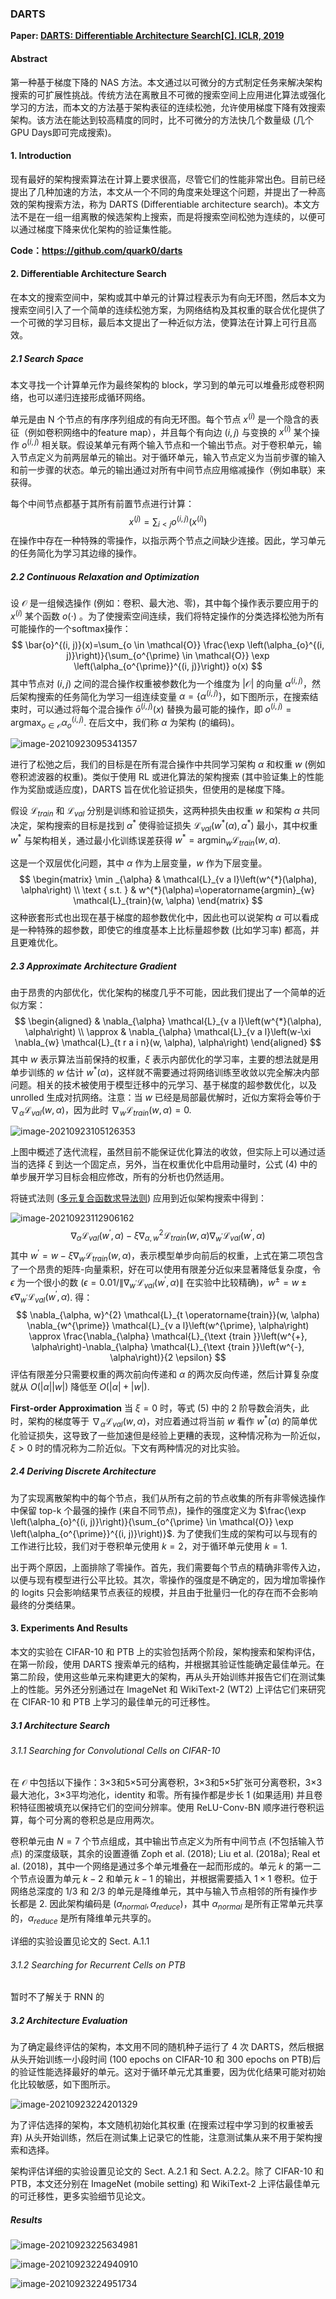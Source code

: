 ### DARTS

**Paper: [DARTS: Differentiable Architecture Search[C]. ICLR, 2019](https://arxiv.org/abs/1806.09055)**

#### Abstract

第一种基于梯度下降的 NAS 方法。本文通过以可微分的方式制定任务来解决架构搜索的可扩展性挑战。传统方法在离散且不可微的搜索空间上应用进化算法或强化学习的方法，而本文的方法基于架构表征的连续松弛，允许使用梯度下降有效搜索架构。该方法在能达到较高精度的同时，比不可微分的方法快几个数量级 (几个GPU Days即可完成搜索)。

#### 1.  Introduction

现有最好的架构搜索算法在计算上要求很高，尽管它们的性能非常出色。目前已经提出了几种加速的方法，本文从一个不同的角度来处理这个问题，并提出了一种高效的架构搜索方法，称为 DARTS (Differentiable architecture search)。本文方法不是在一组一组离散的候选架构上搜索，而是将搜索空间松弛为连续的，以便可以通过梯度下降来优化架构的验证集性能。

**Code：<https://github.com/quark0/darts>**

#### 2.  Differentiable Architecture Search

在本文的搜索空间中，架构或其中单元的计算过程表示为有向无环图，然后本文为搜索空间引入了一个简单的连续松弛方案，为网络结构及其权重的联合优化提供了一个可微的学习目标，最后本文提出了一种近似方法，使算法在计算上可行且高效。

##### 2.1  **Search Space**

本文寻找一个计算单元作为最终架构的 block，学习到的单元可以堆叠形成卷积网络，也可以递归连接形成循环网络。

单元是由 N 个节点的有序序列组成的有向无环图。每个节点 $x^{(i)}$ 是一个隐含的表征（例如卷积网络中的feature map），并且每个有向边 $(i, j)$ 与变换的 $x^{(i)}$ 某个操作 $o^{(i, j)}$ 相关联。假设某单元有两个输入节点和一个输出节点。对于卷积单元，输入节点定义为前两层单元的输出。对于循环单元，输入节点定义为当前步骤的输入和前一步骤的状态。单元的输出通过对所有中间节点应用缩减操作（例如串联）来获得。

每个中间节点都基于其所有前置节点进行计算：
$$
x^{(j)}=\sum_{i<j} o^{(i, j)}\left(x^{(i)}\right)
$$
在操作中存在一种特殊的零操作，以指示两个节点之间缺少连接。因此，学习单元的任务简化为学习其边缘的操作。

##### 2.2 Continuous Relaxation and Optimization

设 $\mathcal{O}$ 是一组候选操作 (例如：卷积、最大池、零)，其中每个操作表示要应用于的 $x^{(i)}$ 某个函数 $o(\cdot)$ 。为了使搜索空间连续，我们将特定操作的分类选择松弛为所有可能操作的一个softmax操作：
$$
\bar{o}^{(i, j)}(x)=\sum_{o \in \mathcal{O}} \frac{\exp \left(\alpha_{o}^{(i, j)}\right)}{\sum_{o^{\prime} \in \mathcal{O}} \exp \left(\alpha_{o^{\prime}}^{(i, j)}\right)} o(x)
$$
其中节点对 $(i, j)$ 之间的混合操作权重被参数化为一个维度为 $|\mathcal{O}|$ 的向量 $\alpha^{(i,j)}$，然后架构搜索的任务简化为学习一组连续变量 $\alpha = \{\alpha^{(i,j)}\}$，如下图所示，在搜索结束时，可以通过将每个混合操作 $\bar{o}^{(i, j)}(x)$ 替换为最可能的操作，即 $o^{(i, j)}=\operatorname{argmax}_{o \in \mathcal{O}} \alpha_{o}^{(i, j)}$. 在后文中，我们称 $\alpha$ 为架构 (的编码)。

![image-20210923095341357](../_image/image-20210923095341357.png)

进行了松弛之后，我们的目标是在所有混合操作中共同学习架构 $\alpha$ 和权重 $w$ (例如卷积滤波器的权重)。类似于使用 RL 或进化算法的架构搜索 (其中验证集上的性能作为奖励或适应度)，DARTS 旨在优化验证损失，但使用的是梯度下降。

假设 $\mathcal{L}_{train}$ 和 $\mathcal{L}_{val}$ 分别是训练和验证损失，这两种损失由权重 $w$ 和架构 $\alpha$ 共同决定，架构搜索的目标是找到 $\alpha^*$ 使得验证损失 $\mathcal{L}_{v a l}(w^{*}(\alpha), \alpha^*)$ 最小，其中权重 $w^*$ 与架构相关，通过最小化训练误差获得 $w^{*}=\operatorname{argmin}_{w} \mathcal{L}_{train}(w, \alpha)$.

这是一个双层优化问题，其中 $\alpha$ 作为上层变量，$w$ 作为下层变量。
$$
\begin{matrix}
\min _{\alpha} & \mathcal{L}_{v a l}\left(w^{*}(\alpha), \alpha\right) \\
\text { s.t. } & w^{*}(\alpha)=\operatorname{argmin}_{w} \mathcal{L}_{train}(w, \alpha)
\end{matrix}
$$
这种嵌套形式也出现在基于梯度的超参数优化中，因此也可以说架构 $\alpha$ 可以看成是一种特殊的超参数，即使它的维度基本上比标量超参数 (比如学习率) 都高，并且更难优化。

##### 2.3 Approximate Architecture Gradient

由于昂贵的内部优化，优化架构的梯度几乎不可能，因此我们提出了一个简单的近似方案：
$$
\begin{aligned}
& \nabla_{\alpha} \mathcal{L}_{v a l}\left(w^{*}(\alpha), \alpha\right) \\
\approx & \nabla_{\alpha} \mathcal{L}_{v a l}\left(w-\xi \nabla_{w} \mathcal{L}_{t r a i n}(w, \alpha), \alpha\right)
\end{aligned}
$$
其中 $w$ 表示算法当前保持的权重，$\xi$ 表示内部优化的学习率，主要的想法就是用单步训练的 $w$ 估计 $w^{*}(\alpha)$，这样就不需要通过将网络训练至收敛以完全解决内部问题。相关的技术被使用于模型迁移中的元学习、基于梯度的超参数优化，以及 unrolled 生成对抗网络。注意：当 $w$ 已经是局部最优解时，近似方案将会等价于 $\nabla_{\alpha} \mathcal{L}_{v a l}(w,\alpha)$，因为此时 $\nabla_{w} \mathcal{L}_{t r a i n}(w, \alpha)=0$.

![image-20210923105126353](../_image/image-20210923105126353.png)

上图中概述了迭代流程，虽然目前不能保证优化算法的收敛，但实际上可以通过适当的选择 $\xi$ 到达一个固定点，另外，当在权重优化中启用动量时，公式 (4) 中的单步展开学习目标会相应修改，所有的分析也仍然适用。

将链式法则 ([多元复合函数求导法则](https://zh.wikipedia.org/wiki/%E9%93%BE%E5%BC%8F%E6%B3%95%E5%88%99)) 应用到近似架构搜索中得到：

![image-20210923112906162](../_image/image-20210923112906162.png)
$$
\nabla_{\alpha} \mathcal{L}_{v a l}\left(w^{\prime}, \alpha\right)-\xi \nabla_{\alpha, w}^{2} \mathcal{L}_{t r a i n}(w, \alpha) \nabla_{w^{\prime}} \mathcal{L}_{v a l}\left(w^{\prime}, \alpha\right)
$$
其中 $w^{\prime}=w-\xi\nabla_{w} \mathcal{L}_{train}(w, \alpha)$，表示模型单步向前后的权重，上式在第二项包含了一个昂贵的矩阵-向量乘积，好在可以使用有限差分近似来显著降低复杂度，令 $\epsilon$ 为一个很小的数 ($\epsilon = 0.01/\| \nabla_{w^{\prime}} \mathcal{L}_{v a l}\left(w^{\prime}, \alpha\right) \|$ 在实验中比较精确)，$w^{\pm} = w \pm \epsilon \nabla_{w^\prime} \mathcal{L}_{val}(w^\prime,\alpha)$. 得：
$$
\nabla_{\alpha, w}^{2} \mathcal{L}_{t \operatorname{train}}(w, \alpha) \nabla_{w^{\prime}} \mathcal{L}_{v a l}\left(w^{\prime}, \alpha\right) \approx \frac{\nabla_{\alpha} \mathcal{L}_{\text {train }}\left(w^{+}, \alpha\right)-\nabla_{\alpha} \mathcal{L}_{\text {train }}\left(w^{-}, \alpha\right)}{2 \epsilon}
$$
评估有限差分只需要权重的两次前向传递和 $\alpha$ 的两次反向传递，然后计算复杂度就从 $O(|\alpha||w|)$ 降低至 $O(|\alpha|+|w|)$.

**First-order Approximation**    当 $\xi=0$ 时，等式 (5) 中的 2 阶导数会消失，此时，架构的梯度等于 $\nabla_{\alpha} \mathcal{L}_{val}(w, \alpha)$，对应着通过将当前 $w$ 看作 $w^*(\alpha)$ 的简单优化验证损失，这导致了一些加速但是经验上更糟的表现，这种情况称为一阶近似， $\xi > 0$ 时的情况称为二阶近似。下文有两种情况的对比实验。

##### 2.4 Deriving Discrete Architecture

为了实现离散架构中的每个节点，我们从所有之前的节点收集的所有非零候选操作中保留 top-k 个最强的操作 (来自不同节点)，操作的强度定义为 $\frac{\exp \left(\alpha_{o}^{(i, j)}\right)}{\sum_{o^{\prime} \in \mathcal{O}} \exp \left(\alpha_{o^{\prime}}^{(i, j)}\right)}$. 为了使我们生成的架构可以与现有的工作进行比较，我们对于卷积单元使用 $k=2$，对于循环单元使用 $k=1$.

出于两个原因，上面排除了零操作。首先，我们需要每个节点的精确非零传入边，以便与现有模型进行公平比较。其次，零操作的强度是不确定的，因为增加零操作的 logits 只会影响结果节点表征的规模，并且由于批量归一化的存在而不会影响最终的分类结果。

#### 3.  Experiments And Results

本文的实验在 CIFAR-10 和 PTB 上的实验包括两个阶段，架构搜索和架构评估，在第一阶段，使用 DARTS 搜索单元的结构，并根据其验证性能确定最佳单元。在第二阶段，使用这些单元来构建更大的架构，再从头开始训练并报告它们在测试集上的性能。另外还分别通过在 ImageNet 和 WikiText-2 (WT2) 上评估它们来研究在 CIFAR-10 和 PTB 上学习的最佳单元的可迁移性。

##### 3.1  Architecture Search

###### 3.1.1  Searching for Convolutional Cells on CIFAR-10

在 $\mathcal{O}$ 中包括以下操作：3×3和5×5可分离卷积，3×3和5×5扩张可分离卷积，3×3最大池化，3×3平均池化，identity 和零。所有操作都是步长 1 (如果适用) 并且卷积特征图被填充以保持它们的空间分辨率。使用 ReLU-Conv-BN 顺序进行卷积运算，每个可分离的卷积总是应用两次。

卷积单元由 $N=7$ 个节点组成，其中输出节点定义为所有中间节点 (不包括输入节点) 的深度级联，其余的设置遵循 Zoph et al. (2018); Liu et al. (2018a); Real et al. (2018)，其中一个网络是通过多个单元堆叠在一起而形成的。单元 $k$ 的第一二个节点设置为单元 $k-2$ 和单元 $k-1$ 的输出，并根据需要插入 $1 \times 1$ 卷积。位于网络总深度的 1/3 和 2/3 的单元是降维单元，其中与输入节点相邻的所有操作步长都是 2. 因此架构编码是 $(\alpha_{normal}, \alpha_{reduce})$，其中 $\alpha_{normal}$ 是所有正常单元共享的，$\alpha_{reduce}$ 是所有降维单元共享的。

详细的实验设置见论文的 Sect. A.1.1

###### 3.1.2  Searching for Recurrent Cells on PTB

暂时不了解关于 RNN 的

##### 3.2 Architecture Evaluation

为了确定最终评估的架构，本文用不同的随机种子运行了 4 次 DARTS，然后根据从头开始训练一小段时间 (100 epochs on CIFAR-10 和 300 epochs on PTB)后的验证性能选择最好的单元。这对于循环单元尤其重要，因为优化结果可能对初始化比较敏感，如下图所示。

![image-20210923224201329](../_image/image-20210923224201329.png)

为了评估选择的架构，本文随机初始化其权重 (在搜索过程中学习到的权重被丢弃) 从头开始训练，然后在测试集上记录它的性能，注意测试集从来不用于架构搜索和选择。

架构评估详细的实验设置见论文的 Sect. A.2.1 和 Sect. A.2.2。除了 CIFAR-10 和 PTB，本文还分别在 ImageNet (mobile setting) 和 WikiText-2 上评估最佳单元的可迁移性，更多实验细节见论文。

##### Results

![image-20210923225634981](../_image/image-20210923225634981.png)

![image-20210923224940910](../_image/image-20210923224940910.png)

![image-20210923224951734](../_image/image-20210923224951734.png)
